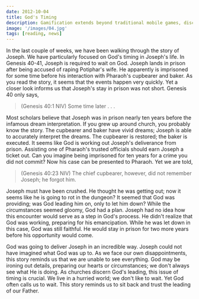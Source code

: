 ```yaml
---
date: 2012-10-04
title: God's Timing
description: Gamification extends beyond traditional mobile games, discovering innovative strategies to incorporate game-like elements into non-gaming apps for enhanced
image: '/images/04.jpg'
tags: [reading, news]
---
```


In the last couple of weeks, we have been walking through the story of Joseph. We have particularly focused on God's timing in Joseph's life. In Genesis 40-41, Joseph is required to wait on God. Joseph lands in prison after being accused of raping Potiphar's wife. He apparently is imprisoned for some time before his interaction  with Pharaoh's cupbearer and baker. As you read the story, it seems that the events happen very quickly. Yet a closer look informs us that Joseph's stay in prison was not short. Genesis 40 only says,

>(Genesis 40:1 NIV) Some time later . . .

Most scholars believe that Joseph was in prison nearly ten years before the infamous dream interpretation. If you grew up around church, you probably know the story. The cupbearer and baker have vivid dreams; Joseph is able to accurately interpret the dreams. The cupbearer is restored; the baker is executed. It seems like God is working out Joseph's deliverance from prison. Assisting one of Pharaoh's trusted officials should earn Joseph a ticket out. Can you imagine being imprisoned for ten years for a crime you did not commit? Now his case can be presented to Pharaoh. Yet we are told,

>(Genesis 40:23 NIV) The chief cupbearer, however, did not remember Joseph; he forgot him. 

Joseph must have been crushed. He thought he was getting out; now it seems like he is going to rot in the dungeon? It seemed that God was providing; was God leading him on, only to let him down? While the circumstances seemed gloomy, God had a plan. Joseph had no idea how this encounter would serve as a step in God's process. He didn't realize that God was working, preparing for his emancipation. While he was let down in this case, God was still faithful. He would stay in prison for two more years before his opportunity would come. 

God was going to deliver Joseph in an incredible way. Joseph could not have imagined what God was up to. As we face our own disappointments, this story reminds us that we are unable to see everything. God may be ironing out details, preparing our hearts or circumstances; we don't always see what He is doing. As churches discern God's leading, this issue of timing is crucial. We live in a hurried world; we don't like to wait. Yet God often calls us to wait. This story reminds us to sit back and trust the leading of our Father.
